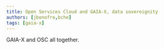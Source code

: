 ```yaml
---
title: Open Services Cloud and GAIA-X, data sovereignity
authors: [jbonofre,bche]
tags: [gaia-x]
---
```


GAIA-X and OSC all together.
